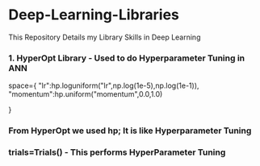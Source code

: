 # Deep-Learning-Libraries
This Repository Details my Library Skills in Deep Learning

### 1. HyperOpt Library - Used to do Hyperparameter Tuning in ANN

space={
    "lr":hp.loguniform("lr",np.log(1e-5),np.log(1e-1)),
    "momentum":hp.uniform("momentum",0.0,1.0)

}

### From HyperOpt we used hp; It is like Hyperparameter Tuning

### trials=Trials() - This performs HyperParameter Tuning
